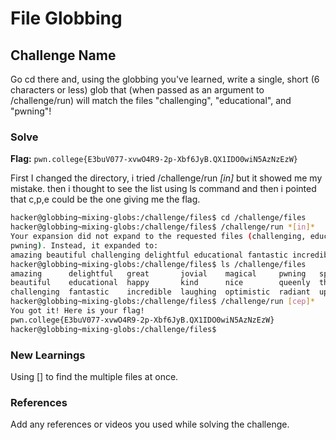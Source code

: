 # File Globbing

## Challenge Name
Go cd there and, using the globbing you've learned, write a single, short (6 characters or less) glob 
that (when passed as an argument to /challenge/run) will match the files "challenging", "educational", and "pwning"!

### Solve
**Flag:** `pwn.college{E3buV077-xvwO4R9-2p-Xbf6JyB.QX1IDO0wiN5AzNzEzW}`

First I changed the directory, i tried /challenge/run *[in]* but it showed me my mistake.
then i thought to see the list using ls command and then i pointed that c,p,e could be the one giving me the flag.
```bash
hacker@globbing~mixing-globs:/challenge/files$ cd /challenge/files
hacker@globbing~mixing-globs:/challenge/files$ /challenge/run *[in]*
Your expansion did not expand to the requested files (challenging, educational,
pwning). Instead, it expanded to:
amazing beautiful challenging delightful educational fantastic incredible jovial kind laughing magical nice optimistic pwning queenly radiant splendid thrilling uplifting victorious wonderful xenial
hacker@globbing~mixing-globs:/challenge/files$ ls /challenge/files
amazing      delightful   great       jovial    magical     pwning   splendid   victorious  youthful
beautiful    educational  happy       kind      nice        queenly  thrilling  wonderful   zesty
challenging  fantastic    incredible  laughing  optimistic  radiant  uplifting  xenial
hacker@globbing~mixing-globs:/challenge/files$ /challenge/run [cep]*
You got it! Here is your flag!
pwn.college{E3buV077-xvwO4R9-2p-Xbf6JyB.QX1IDO0wiN5AzNzEzW}
hacker@globbing~mixing-globs:/challenge/files$
```

### New Learnings
Using [] to find the multiple files at once.

### References 
Add any references or videos you used while solving the challenge.
